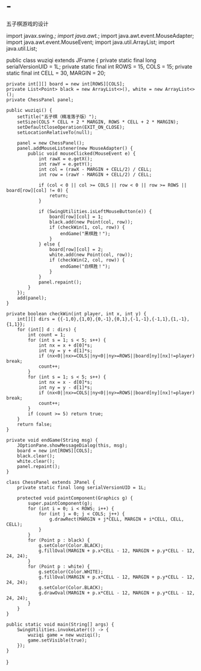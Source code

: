 # -
五子棋游戏的设计

import javax.swing.*;
import java.awt.*;
import java.awt.event.MouseAdapter;
import java.awt.event.MouseEvent;
import java.util.ArrayList;
import java.util.List;

public class wuziqi extends JFrame {
	private static final long serialVersionUID = 1L;
	private static final int ROWS = 15, COLS = 15;
    private static final int CELL = 30, MARGIN = 20;

    private int[][] board = new int[ROWS][COLS];
    private List<Point> black = new ArrayList<>(), white = new ArrayList<>();
    private ChessPanel panel;

    public wuziqi() {
        setTitle("五子棋（精准落子版）");
        setSize(COLS * CELL + 2 * MARGIN, ROWS * CELL + 2 * MARGIN);
        setDefaultCloseOperation(EXIT_ON_CLOSE);
        setLocationRelativeTo(null);

        panel = new ChessPanel();
        panel.addMouseListener(new MouseAdapter() {
            public void mouseClicked(MouseEvent e) {
                int rawX = e.getX();
                int rawY = e.getY();
                int col = (rawX - MARGIN + CELL/2) / CELL;
                int row = (rawY - MARGIN + CELL/2) / CELL;

                if (col < 0 || col >= COLS || row < 0 || row >= ROWS || board[row][col] != 0) {
                    return;
                }

                if (SwingUtilities.isLeftMouseButton(e)) {
                    board[row][col] = 1;
                    black.add(new Point(col, row));
                    if (checkWin(1, col, row)) {
                        endGame("黑棋胜！");
                    }
                } else {
                    board[row][col] = 2;
                    white.add(new Point(col, row));
                    if (checkWin(2, col, row)) {
                        endGame("白棋胜！");
                    }
                }
                panel.repaint();
            }
        });
        add(panel);
    }

    private boolean checkWin(int player, int x, int y) {
        int[][] dirs = {{-1,0},{1,0},{0,-1},{0,1},{-1,-1},{-1,1},{1,-1},{1,1}};
        for (int[] d : dirs) {
            int count = 1;
            for (int s = 1; s < 5; s++) {
                int nx = x + d[0]*s;
                int ny = y + d[1]*s;
                if (nx<0||nx>=COLS||ny<0||ny>=ROWS||board[ny][nx]!=player) break;
                count++;
            }
            for (int s = 1; s < 5; s++) {
                int nx = x - d[0]*s;
                int ny = y - d[1]*s;
                if (nx<0||nx>=COLS||ny<0||ny>=ROWS||board[ny][nx]!=player) break;
                count++;
            }
            if (count >= 5) return true;
        }
        return false;
    }

    private void endGame(String msg) {
        JOptionPane.showMessageDialog(this, msg);
        board = new int[ROWS][COLS];
        black.clear();
        white.clear();
        panel.repaint();
    }

	class ChessPanel extends JPanel {
		private static final long serialVersionUID = 1L;

		protected void paintComponent(Graphics g) {
            super.paintComponent(g);
            for (int i = 0; i < ROWS; i++) {
                for (int j = 0; j < COLS; j++) {
                    g.drawRect(MARGIN + j*CELL, MARGIN + i*CELL, CELL, CELL);
                }
            }
            for (Point p : black) {
                g.setColor(Color.BLACK);
                g.fillOval(MARGIN + p.x*CELL - 12, MARGIN + p.y*CELL - 12, 24, 24);
            }
            for (Point p : white) {
                g.setColor(Color.WHITE);
                g.fillOval(MARGIN + p.x*CELL - 12, MARGIN + p.y*CELL - 12, 24, 24);
                g.setColor(Color.BLACK);
                g.drawOval(MARGIN + p.x*CELL - 12, MARGIN + p.y*CELL - 12, 24, 24);
            }
        }
    }

    public static void main(String[] args) {
        SwingUtilities.invokeLater(() -> {
            wuziqi game = new wuziqi();
            game.setVisible(true);
        });
    }
}
